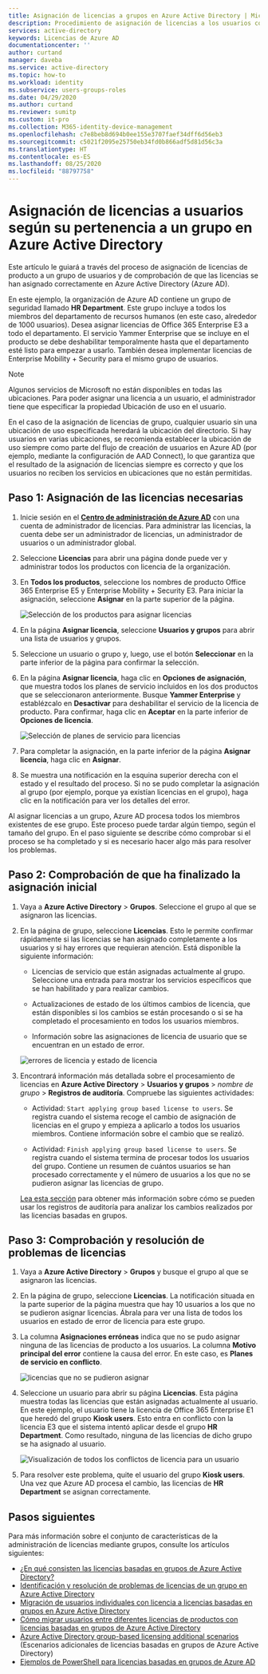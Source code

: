 ```yaml
---
title: Asignación de licencias a grupos en Azure Active Directory | Microsoft Docs
description: Procedimiento de asignación de licencias a los usuarios con las licencias de grupos de Azure Active Directory
services: active-directory
keywords: Licencias de Azure AD
documentationcenter: ''
author: curtand
manager: daveba
ms.service: active-directory
ms.topic: how-to
ms.workload: identity
ms.subservice: users-groups-roles
ms.date: 04/29/2020
ms.author: curtand
ms.reviewer: sumitp
ms.custom: it-pro
ms.collection: M365-identity-device-management
ms.openlocfilehash: c7e8beb8d694b0ee155e3707faef34dff6d56eb3
ms.sourcegitcommit: c5021f2095e25750eb34fd0b866adf5d81d56c3a
ms.translationtype: HT
ms.contentlocale: es-ES
ms.lasthandoff: 08/25/2020
ms.locfileid: "88797758"
---
```

# <a name="assign-licenses-to-users-by-group-membership-in-azure-active-directory"></a>Asignación de licencias a usuarios según su pertenencia a un grupo en Azure Active Directory

Este artículo le guiará a través del proceso de asignación de licencias de producto a un grupo de usuarios y de comprobación de que las licencias se han asignado correctamente en Azure Active Directory (Azure AD).

En este ejemplo, la organización de Azure AD contiene un grupo de seguridad llamado **HR Department**. Este grupo incluye a todos los miembros del departamento de recursos humanos (en este caso, alrededor de 1000 usuarios). Desea asignar licencias de Office 365 Enterprise E3 a todo el departamento. El servicio Yammer Enterprise que se incluye en el producto se debe deshabilitar temporalmente hasta que el departamento esté listo para empezar a usarlo. También desea implementar licencias de Enterprise Mobility + Security para el mismo grupo de usuarios.

> [!NOTE]
> Algunos servicios de Microsoft no están disponibles en todas las ubicaciones. Para poder asignar una licencia a un usuario, el administrador tiene que especificar la propiedad Ubicación de uso en el usuario.
>
> En el caso de la asignación de licencias de grupo, cualquier usuario sin una ubicación de uso especificada heredará la ubicación del directorio. Si hay usuarios en varias ubicaciones, se recomienda establecer la ubicación de uso siempre como parte del flujo de creación de usuarios en Azure AD (por ejemplo, mediante la configuración de AAD Connect), lo que garantiza que el resultado de la asignación de licencias siempre es correcto y que los usuarios no reciben los servicios en ubicaciones que no están permitidas.

## <a name="step-1-assign-the-required-licenses"></a>Paso 1: Asignación de las licencias necesarias

1. Inicie sesión en el [**Centro de administración de Azure AD**](https://aad.portal.azure.com) con una cuenta de administrador de licencias. Para administrar las licencias, la cuenta debe ser un administrador de licencias, un administrador de usuarios o un administrador global.

1. Seleccione **Licencias** para abrir una página donde puede ver y administrar todos los productos con licencia de la organización.

1. En **Todos los productos**, seleccione los nombres de producto Office 365 Enterprise E5 y Enterprise Mobility + Security E3. Para iniciar la asignación, seleccione **Asignar** en la parte superior de la página.

   ![Selección de los productos para asignar licencias](./media/licensing-groups-assign/licenses-all-products-assign.png)
  
1. En la página **Asignar licencia**, seleccione **Usuarios y grupos** para abrir una lista de usuarios y grupos.

1. Seleccione un usuario o grupo y, luego, use el botón **Seleccionar** en la parte inferior de la página para confirmar la selección.

1. En la página **Asignar licencia**, haga clic en **Opciones de asignación**, que muestra todos los planes de servicio incluidos en los dos productos que se seleccionaron anteriormente. Busque **Yammer Enterprise** y establézcalo en **Desactivar** para deshabilitar el servicio de la licencia de producto. Para confirmar, haga clic en **Aceptar** en la parte inferior de **Opciones de licencia**.

   ![Selección de planes de servicio para licencias](./media/licensing-groups-assign/assignment-options.png)
  
1. Para completar la asignación, en la parte inferior de la página **Asignar licencia**, haga clic en **Asignar**.

1. Se muestra una notificación en la esquina superior derecha con el estado y el resultado del proceso. Si no se pudo completar la asignación al grupo (por ejemplo, porque ya existían licencias en el grupo), haga clic en la notificación para ver los detalles del error.

Al asignar licencias a un grupo, Azure AD procesa todos los miembros existentes de ese grupo. Este proceso puede tardar algún tiempo, según el tamaño del grupo. En el paso siguiente se describe cómo comprobar si el proceso se ha completado y si es necesario hacer algo más para resolver los problemas.

## <a name="step-2-verify-that-the-initial-assignment-has-finished"></a>Paso 2: Comprobación de que ha finalizado la asignación inicial

1. Vaya a **Azure Active Directory** > **Grupos**. Seleccione el grupo al que se asignaron las licencias.

1. En la página de grupo, seleccione **Licencias**. Esto le permite confirmar rápidamente si las licencias se han asignado completamente a los usuarios y si hay errores que requieran atención. Está disponible la siguiente información:

   - Licencias de servicio que están asignadas actualmente al grupo. Seleccione una entrada para mostrar los servicios específicos que se han habilitado y para realizar cambios.

   - Actualizaciones de estado de los últimos cambios de licencia, que están disponibles si los cambios se están procesando o si se ha completado el procesamiento en todos los usuarios miembros.

   - Información sobre las asignaciones de licencia de usuario que se encuentran en un estado de error.

   ![errores de licencia y estado de licencia](./media/licensing-groups-assign/assignment-errors.png)

1. Encontrará información más detallada sobre el procesamiento de licencias en **Azure Active Directory** > **Usuarios y grupos** > *nombre de grupo* > **Registros de auditoría**. Compruebe las siguientes actividades:

   - Actividad: `Start applying group based license to users`. Se registra cuando el sistema recoge el cambio de asignación de licencias en el grupo y empieza a aplicarlo a todos los usuarios miembros. Contiene información sobre el cambio que se realizó.

   - Actividad: `Finish applying group based license to users`. Se registra cuando el sistema termina de procesar todos los usuarios del grupo. Contiene un resumen de cuántos usuarios se han procesado correctamente y el número de usuarios a los que no se pudieron asignar las licencias de grupo.

   [Lea esta sección](licensing-group-advanced.md#use-audit-logs-to-monitor-group-based-licensing-activity) para obtener más información sobre cómo se pueden usar los registros de auditoría para analizar los cambios realizados por las licencias basadas en grupos.

## <a name="step-3-check-for-license-problems-and-resolve-them"></a>Paso 3: Comprobación y resolución de problemas de licencias

1. Vaya a **Azure Active Directory** > **Grupos** y busque el grupo al que se asignaron las licencias.
1. En la página de grupo, seleccione **Licencias**. La notificación situada en la parte superior de la página muestra que hay 10 usuarios a los que no se pudieron asignar licencias. Ábrala para ver una lista de todos los usuarios en estado de error de licencia para este grupo.
1. La columna **Asignaciones erróneas** indica que no se pudo asignar ninguna de las licencias de producto a los usuarios. La columna **Motivo principal del error** contiene la causa del error. En este caso, es **Planes de servicio en conflicto**.

   ![licencias que no se pudieron asignar](./media/licensing-groups-assign/failed-assignments.png)

1. Seleccione un usuario para abrir su página **Licencias**. Esta página muestra todas las licencias que están asignadas actualmente al usuario. En este ejemplo, el usuario tiene la licencia de Office 365 Enterprise E1 que heredó del grupo **Kiosk users**. Esto entra en conflicto con la licencia E3 que el sistema intentó aplicar desde el grupo **HR Department**. Como resultado, ninguna de las licencias de dicho grupo se ha asignado al usuario.

   ![Visualización de todos los conflictos de licencia para un usuario](./media/licensing-groups-assign/user-licence-conflicting-service-plans.png)

1. Para resolver este problema, quite el usuario del grupo **Kiosk users**. Una vez que Azure AD procesa el cambio, las licencias de **HR Department** se asignan correctamente.

## <a name="next-steps"></a>Pasos siguientes

Para más información sobre el conjunto de características de la administración de licencias mediante grupos, consulte los artículos siguientes:

- [¿En qué consisten las licencias basadas en grupos de Azure Active Directory?](../fundamentals/active-directory-licensing-whatis-azure-portal.md?context=azure%2factive-directory%2fusers-groups-roles%2fcontext%2fugr-context)
- [Identificación y resolución de problemas de licencias de un grupo en Azure Active Directory](licensing-groups-resolve-problems.md)
- [Migración de usuarios individuales con licencia a licencias basadas en grupos en Azure Active Directory](licensing-groups-migrate-users.md)
- [Cómo migrar usuarios entre diferentes licencias de productos con licencias basadas en grupos de Azure Active Directory](licensing-groups-change-licenses.md)
- [Azure Active Directory group-based licensing additional scenarios](./licensing-group-advanced.md) (Escenarios adicionales de licencias basadas en grupos de Azure Active Directory)
- [Ejemplos de PowerShell para licencias basadas en grupos de Azure AD](licensing-ps-examples.md)